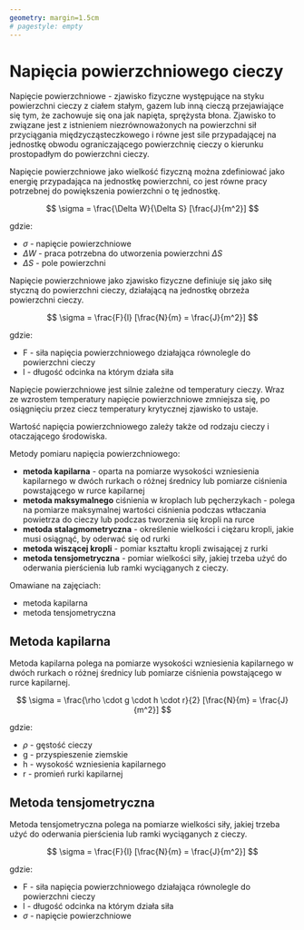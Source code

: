 ```yaml
---
geometry: margin=1.5cm
# pagestyle: empty
---
```


# Napięcia powierzchniowego cieczy

Napięcie powierzchniowe - zjawisko fizyczne występujące na styku powierzchni cieczy z ciałem stałym, gazem lub inną cieczą przejawiające się tym, że zachowuje się ona jak napięta, sprężysta błona. Zjawisko to związane jest z istnieniem niezrównoważonych na powierzchni sił przyciągania międzycząsteczkowego i równe jest sile przypadającej na jednostkę obwodu ograniczającego powierzchnię cieczy o kierunku prostopadłym do powierzchni cieczy.

Napięcie powierzchniowe jako wielkość fizyczną można zdefiniować jako energię przypadająca na jednostkę powierzchni, co jest równe pracy potrzebnej do powiększenia powierzchni o tę jednostkę.

$$
\sigma = \frac{\Delta W}{\Delta S} [\frac{J}{m^2}]
$$

gdzie:
- $\sigma$ - napięcie powierzchniowe
- $\Delta W$ - praca potrzebna do utworzenia powierzchni $\Delta S$
- $\Delta S$ - pole powierzchni

Napięcie powierzchniowe jako zjawisko fizyczne definiuje się jako siłę styczną do powierzchni cieczy, działającą na jednostkę obrzeża powierzchni cieczy.

$$
\sigma = \frac{F}{l} [\frac{N}{m} = \frac{J}{m^2}]
$$

gdzie:
- F - siła napięcia powierzchniowego działająca równolegle do powierzchni cieczy
- l - długość odcinka na którym działa siła

Napięcie powierzchniowe jest silnie zależne od temperatury cieczy. Wraz ze wzrostem temperatury napięcie powierzchniowe zmniejsza się, po osiągnięciu przez ciecz temperatury krytycznej zjawisko to ustaje.

Wartość napięcia powierzchniowego zależy także od rodzaju cieczy i otaczającego środowiska.

Metody pomiaru napięcia powierzchniowego:
- **metoda kapilarna** - oparta na pomiarze wysokości wzniesienia kapilarnego w dwóch rurkach o różnej średnicy lub pomiarze ciśnienia powstającego w rurce kapilarnej
- **metoda maksymalnego** ciśnienia w kroplach lub pęcherzykach - polega na pomiarze maksymalnej wartości ciśnienia podczas wtłaczania powietrza do cieczy lub podczas tworzenia się kropli na rurce
- **metoda stalagmometryczna** - określenie wielkości i ciężaru kropli, jakie musi osiągnąć, by oderwać się od rurki
- **metoda wiszącej kropli** - pomiar kształtu kropli zwisającej z rurki
- **metoda tensjometryczna** - pomiar wielkości siły, jakiej trzeba użyć do oderwania pierścienia lub ramki wyciąganych z cieczy.

Omawiane na zajęciach:

- metoda kapilarna
- metoda tensjometryczna

## Metoda kapilarna

Metoda kapilarna polega na pomiarze wysokości wzniesienia kapilarnego w dwóch rurkach o różnej średnicy lub pomiarze ciśnienia powstającego w rurce kapilarnej.

$$
\sigma = \frac{\rho \cdot g \cdot h \cdot r}{2} [\frac{N}{m} = \frac{J}{m^2}]
$$

gdzie:
- $\rho$ - gęstość cieczy
- g - przyspieszenie ziemskie
- h - wysokość wzniesienia kapilarnego
- r - promień rurki kapilarnej

## Metoda tensjometryczna

Metoda tensjometryczna polega na pomiarze wielkości siły, jakiej trzeba użyć do oderwania pierścienia lub ramki wyciąganych z cieczy.

$$
\sigma = \frac{F}{l} [\frac{N}{m} = \frac{J}{m^2}]
$$

gdzie:
- F - siła napięcia powierzchniowego działająca równolegle do powierzchni cieczy
- l - długość odcinka na którym działa siła
- $\sigma$ - napięcie powierzchniowe
